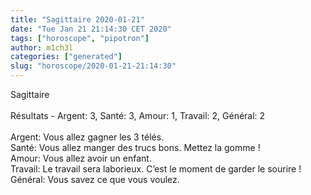 ```yaml
---
title: "Sagittaire 2020-01-21"
date: "Tue Jan 21 21:14:30 CET 2020"
tags: ["horoscope", "pipotron"]
author: m1ch3l
categories: ["generated"]
slug: "horoscope/2020-01-21-21:14:30"
---
```


Sagittaire<br>
<br>
Résultats - Argent: 3, Santé: 3, Amour: 1, Travail: 2, Général: 2<br>
<br>
Argent:  Vous allez gagner les 3 télés. <br>
Santé:   Vous allez manger des trucs bons. Mettez la gomme !<br>
Amour:   Vous allez avoir un enfant. <br>
Travail: Le travail sera laborieux. C’est le moment de garder le sourire !<br>
Général: Vous savez ce que vous voulez.<br>
